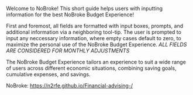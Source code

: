 Welcome to NoBroke! 
This short guide helps users with inputting information for the best NoBroke Budget Experience!

First and foremost, all fields are formatted with input boxes, prompts, and additional information via a neighboring tool-tip.
The user is prompted to input any neccessary information, where empty cases default to zero, to maximize the personal use of the NoBroke Budget Experience.
*ALL FIELDS ARE CONSIDERED FOR MONTHLY ADJUSTMENTS*

The NoBroke Budget Experience tailors an experience to suit a wide range of users across different economic situations, combining saving goals, cumulative expenses, and savings.

NoBroke:
https://n2rfe.github.io/Financial-advising-/

